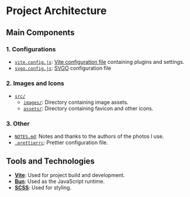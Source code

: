 # Project Architecture

## Main Components

### 1. Configurations

- [`vite.config.js`](vite.config.js): [Vite configuration file](https://vite.dev/config) containing plugins and settings.
- [`svgo.config.js`](svgo.config.js): [SVGO](https://svgo.dev) configuration file

### 2. Images and Icons

- [`src/`](src/)
  - [`images/`](src/images/): Directory containing image assets.
  - [`assets/`](src/assets/): Directory containing favicon and other icons.

### 3. Other

- [`NOTES.md`](NOTES.md): Notes and thanks to the authors of the photos I use.
- [`.prettierrc`](.prettierrc): Prettier configuration file.

## Tools and Technologies

- **[Vite](https://vite.dev)**: Used for project build and development.
- **[Bun](https://bun.sh)**: Used as the JavaScript runtime.
- **[SCSS](https://sass-lang.com)**: Used for styling.
